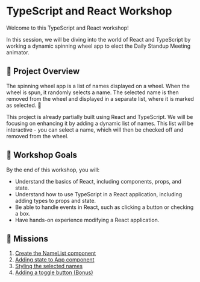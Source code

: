 # TypeScript and React Workshop

Welcome to this TypeScript and React workshop!

In this session, we will be diving into the world of React and TypeScript by working a dynamic spinning wheel app to elect the Daily Standup Meeting animator.

## 🎯 Project Overview

The spinning wheel app is a list of names displayed on a wheel. When the wheel is spun, it randomly selects a name. The selected name is then removed from the wheel and displayed in a separate list, where it is marked as selected. 📝

This project is already partially built using React and TypeScript. We will be focusing on enhancing it by adding a dynamic list of names. This list will be interactive - you can select a name, which will then be checked off and removed from the wheel.

## 🏁 Workshop Goals

By the end of this workshop, you will:

- Understand the basics of React, including components, props, and state.
- Understand how to use TypeScript in a React application, including adding types to props and state.
- Be able to handle events in React, such as clicking a button or checking a box.
- Have hands-on experience modifying a React application.

## 🚀 Missions

1. [Create the NameList component](./missions/01%20-%20create%20the%20NameList%20component.md)
2. [Adding state to App component](./missions/02%20-%20adding%20state%20to%20App%20component.md)
3. [Styling the selected names](./missions/03%20-%20styling%20the%20selected%20names.md)
4. [Adding a toggle button (Bonus)](./missions/04%20-%20adding%20a%20toggle%20button.md)
